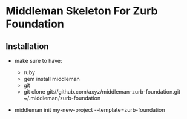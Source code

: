 Middleman Skeleton For Zurb Foundation
======================================

Installation
------------

- make sure to have:

	- ruby
	- gem install middleman
	- git
	- git clone git://github.com/axyz/middleman-zurb-foundation.git ~/.middleman/zurb-foundation

- middleman init my-new-project --template=zurb-foundation